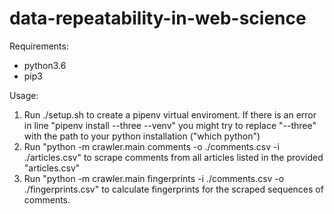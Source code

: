 # data-repeatability-in-web-science

Requirements:
- python3.6
- pip3

Usage:
1. Run ./setup.sh to create a pipenv virtual enviroment. If there is an error in line "pipenv install --three --venv" you might try to replace "--three" with the path to your python installation ("which python")
2. Run "python -m crawler.main comments -o ./comments.csv -i ./articles.csv" to scrape comments from all articles listed in the provided "articles.csv"
3. Run "python -m crawler.main fingerprints -i ./comments.csv -o ./fingerprints.csv" to calculate fingerprints for the scraped sequences of comments.